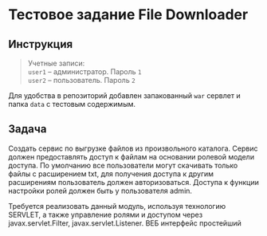 # Тестовое задание File Downloader

## Инструкция
> Учетные записи:  
> `user1` – администратор. Пароль `1`  
> `user2` – пользователь. Пароль `2`  

Для удобства в репозиторий добавлен запакованный `war` сервлет и папка `data` с тестовым содержимым.

## Задача  
Создать сервис по выгрузке файлов из произвольного каталога. Сервис 
должен предоставлять доступ к файлам на основании ролевой модели доступа. 
По умолчанию все пользователи могут скачивать только файлы с 
расширением txt, для получения доступа к другим расширениям пользователь 
должен авторизоваться. Доступа к функции настройки ролей должен быть у 
пользователя admin.  

Требуется реализовать данный модуль, используя технологию 
SERVLET, а также управление ролями и доступом через javax.servlet.Filter, 
javax.servlet.Listener. ВЕБ интерфейс простейший
